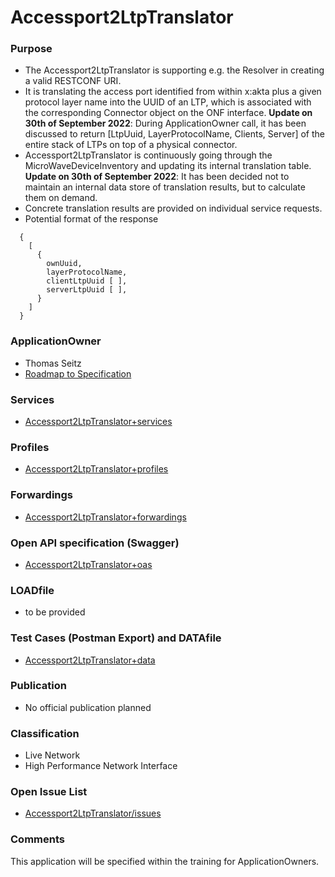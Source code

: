 # Accessport2LtpTranslator

### Purpose
- The Accessport2LtpTranslator is supporting e.g. the Resolver in creating a valid RESTCONF URI. 
- It is translating the access port identified from within x:akta plus a given protocol layer name into the UUID of an LTP, which is associated with the corresponding Connector object on the ONF interface. **Update on 30th of September 2022**: During ApplicationOwner call, it has been discussed to return [LtpUuid, LayerProtocolName, Clients, Server] of the entire stack of LTPs on top of a physical connector. 
- Accessport2LtpTranslator is continuously going through the MicroWaveDeviceInventory and updating its internal translation table. **Update on 30th of September 2022**: It has been decided not to maintain an internal data store of translation results, but to calculate them on demand.
- Concrete translation results are provided on individual service requests.
- Potential format of the response 
````
  {
    [
      {
        ownUuid,
        layerProtocolName,
        clientLtpUuid [ ],
        serverLtpUuid [ ],
      }
    ]
  }
````

### ApplicationOwner
- Thomas Seitz
- [Roadmap to Specification](../../issues/1)

### Services
- [Accessport2LtpTranslator+services](./Accessport2LtpTranslator+services.yaml)

### Profiles
- [Accessport2LtpTranslator+profiles](./Accessport2LtpTranslator+profiles.yaml)

### Forwardings
- [Accessport2LtpTranslator+forwardings](./Accessport2LtpTranslator+forwardings.yaml)

### Open API specification (Swagger)
- [Accessport2LtpTranslator+oas](./Accessport2LtpTranslator+oas.yaml)

### LOADfile
- to be provided

### Test Cases (Postman Export) and DATAfile
- [Accessport2LtpTranslator+data](./Accessport2LtpTranslator+data.json)

### Publication
- No official publication planned

### Classification
- Live Network
- High Performance Network Interface

### Open Issue List
- [Accessport2LtpTranslator/issues](../../issues)

### Comments
This application will be specified within the training for ApplicationOwners.
